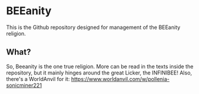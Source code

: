 # BEEanity
This is the Github repository designed for management of the BEEanity religion.
<br/>
## What?
So, Beeanity is the one true religion. More can be read in the texts inside the repository, but it mainly hinges around the great Licker, the INFINIBEE!
Also, there's a WorldAnvil for it: https://www.worldanvil.com/w/pollenia-sonicminer221
